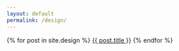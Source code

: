 ```yaml
---
layout: default
permalink: /design/
---
```


{% for post in site.design %}
<a href="{{ post.url | remove:'/index.html'}}" class="button">{{ post.title }}</a>
{% endfor %}